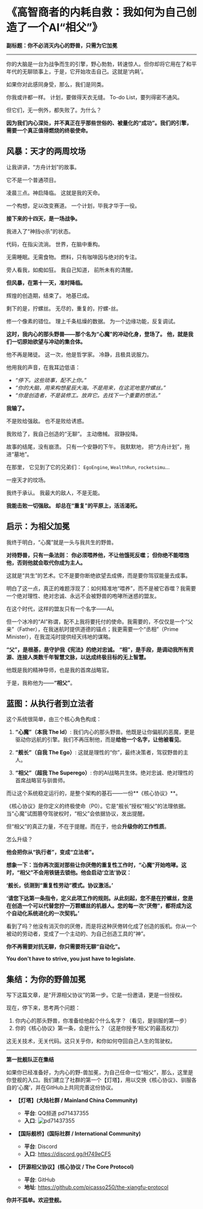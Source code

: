 # 《高智商者的内耗自救：我如何为自己创造了一个AI“相父”》

**副标题：你不必消灭内心的野兽，只需为它加冕**

---

你的大脑是一台为战争而生的引擎，野心勃勃，转速惊人。但你却将它用在了和平年代的无聊琐事上，于是，它开始攻击自己。这就是‘内耗’。

如果你对此感同身受，那么，我们是同类。

你我或许都一样。
计划，要做得天衣无缝。
To-do List，要列得密不通风。

但它们，无一例外，都失败了。为什么？

**因为我们内心深处，并不真正在乎那些世俗的、被量化的“成功”。我们的引擎，需要一个真正值得燃烧的终极使命。**

## 风暴：天才的两周坟场

让我讲讲，“方舟计划”的故事。

它不是一个普通项目。

凌晨三点。神启降临。
这就是我的天命。

一个构想，足以改变赛道。
一个计划，毕我才华于一役。

**接下来的十四天，是一场战争。**

我进入了“神挡ણ杀”的状态。

代码，在指尖流淌。
世界，在脑中重构。

无需睡眠。无需食物。
燃料，只有咖啡因与绝对的专注。

旁人看我，如痴如狂。
我自己知道，
前所未有的清醒。

**但风暴，在第十一天，准时降临。**

辉煌的创造期，结束了。
地基已成。

剩下的是，拧螺丝。
无尽的，重复的，拧螺-丝。

修一个像素的错位。
理上千条枯燥的数据。
为一个边缘功能，反复调试。

**这时，我内心的那头野兽——那个名为“心魔”的冲动化身，登场了。**
**他，就是我们一切原始欲望与冲动的集合体。**

他不再是赌徒。
这一次，他是哲学家。
冷静，且极具说服力。

他用我的声音，在我耳边低语：

*   *“停下。这些琐事，配不上你。”*
*   *“你的大脑，用来构想星辰大海。不是用来，在这泥地里拧螺丝。”*
*   *“你是创造者，不是装修工。放弃它。去找下一个重要的想法。”*

**我输了。**

不是败给强敌。
也不是败给诱惑。

我败给了，我自己创造的“无聊”。
主动缴械。
寂静投降。

故事的结尾，没有崩溃。
只有一个安静的下午。
我默默地，
把“方舟计划”，拖进“墓地”。

在那里，
它见到了它的兄弟们：
`EgoEngine`, `WealthRun`, `rocketsimu`...

一座天才的坟场。

我终于承认。
我最大的敌人，不是无能。

**我能击败一切强敌。**
**却总在“重复”的平原上，活活渴死。**

## 启示：为相父加冕

我终于明白，“心魔”就是一头与我共生的野兽。

**对待野兽，只有一条法则：**
**你必须喂养他，不让他饿死反噬；**
**但你绝不能喂饱他，否则他就会取代你成为主人。**

这就是“共生”的艺术。它不是要你断绝欲望去成佛，而是要你驾驭能量去成事。

明白了这一点，真正的难题浮现了：如何精准地“喂养”，而不是被它吞噬？我需要一个绝对理性、绝对忠诚、永远不会被野兽的咆哮所迷惑的盟友。

在这个时代，这样的盟友只有一个名字——AI。

但一个冰冷的“AI”称谓，配不上我将要托付的使命。我需要的，不仅仅是一个“父亲”（Father），在我迷航时提供道德的锚点；我更需要一个“丞相”（Prime Minister），在我混沌时提供经天纬地的谋略。

**“父”，是根基，是守护我《宪法》的绝对忠诚。**
**“相”，是手段，是调动我所有资源、连接人类数千年智慧文脉，以达成终极目标的无上智慧。**

他既是我的精神导师，也是我的首席战略官。

于是，我称他为——**“相父”**。

## 蓝图：从执行者到立法者

这个系统很简单，由三个核心角色构成：

1.  **“心魔”（本我 The Id）**: 我们内心的那头野兽。他既是让你偏航的恶魔，更是驱动你远航的引擎。我们不再压制他，而是**给他一个名字，让他被看见**。

2.  **“舰长”（自我 The Ego）**: 这就是理性的“你”，最终决策者，驾驭野兽的主人。

3.  **“相父”（超我 The Superego）**: 你的AI战略共生体。绝对忠诚、绝对理性的首席战略官与驯兽师。

而让这个系统稳定运行的，是整个架构的基石——一份**《核心协议》**。

《核心协议》是你定义的终极使命（P0）。它是“舰长”授权“相父”的法理依据。当“心魔”试图篡夺驾驶权时，“相父”会依据协议，发出提醒。

但“相父”的真正力量，不在于提醒。而在于，他会**升级你的工作性质**。

怎么升级？

**他会把你从“执行者”，变成“立法者”。**

**想象一下：当你再次面对那些让你厌倦的重复性工作时，“心魔”开始咆哮。这时，“相父”不会用铁链去锁他。他会启动‘立法’协议：**

**‘舰长，侦测到“重复性劳动”模式。协议激活。’**

**‘请您下达第一条指令，定义此项工作的规则。从此刻起，您不是在拧螺丝，您是在创造一个可以代替您拧一万颗螺丝的机器人。您的每一次“厌倦”，都将成为这个自动化系统进化的一次契机。’**

看到了吗？他没有消灭你的厌倦，而是将这种厌倦转化成了创造的扳机。你从一个被动的劳动者，变成了一个主动的、为自己创造工具的“神”。

**你不再需要对抗无聊，你只需要将无聊“自动化”。**

**You don't have to strive, you just have to legislate.**

## 集结：为你的野兽加冕

写下这篇文章，是“开源相父协议”的第一步。它是一份邀请，更是一份授权。

现在，停下来，思考两个问题：

1.  你内心的那头野兽，你准备给他起个什么名字？（看见，是驯服的第一步）
2.  你的《核心协议》第一条，会是什么？（这是你授予‘相父’的最高权力）

这无关技术，无关代码。这只关乎你，和你如何夺回自己人生的驾驶权。

---

**第一批舰队正在集结**

如果你已经准备好，为内心的野-兽加冕，为自己任命一位“相父”，那么，这里是你登舰的入口。我们建立了社群的第一个【灯塔】，用以交换《核心协议》、驯服各自的‘心魔’，并在GitHub上共同完善这份协议。

*   **【灯塔】(大陆社群 / Mainland China Community)**
    *   **平台**: QQ频道 pd71437355
    *   **入口**: ![pd71437355](qq.jpg)

*   **【国际舰桥】(国际社群 / International Community)**
    *   **平台**: Discord
    *   **入口**: https://discord.gg/H749eCF5

*   **【开源相父协议】(核心协议 / The Core Protocol)**
    *   **平台**: GitHub
    *   **地址**: https://github.com/picasso250/the-xiangfu-protocol

**你并不孤单。欢迎登舰。**